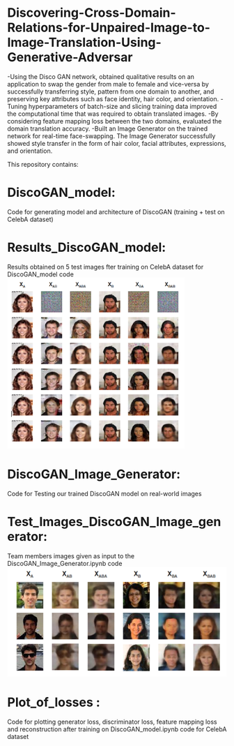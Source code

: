 # Discovering-Cross-Domain-Relations-for-Unpaired-Image-to-Image-Translation-Using-Generative-Adversar
-Using the Disco GAN network, obtained qualitative results on an application to swap the gender from male to female and vice-versa by successfully transferring style, pattern from one domain to another, and preserving key attributes such as face identity, hair color, and orientation. 
-Tuning hyperparameters of batch-size and slicing training data improved the computational time that was required to obtain translated images. -By considering feature mapping loss between the two domains, evaluated the domain translation accuracy. 
-Built an Image Generator on the trained network for real-time face-swapping. The Image Generator successfully showed style transfer in the form of hair color, facial attributes, expressions, and orientation.

This repository contains:
# DiscoGAN_model: 
Code for generating model and architecture of DiscoGAN (training + test on CelebA dataset)
# Results_DiscoGAN_model: 
Results obtained on 5 test images fter training on CelebA dataset for DiscoGAN_model code
![](Test_Images_DiscoGAN_Image_Generator/ResultsfordiscoGAN.PNG)

# DiscoGAN_Image_Generator: 
Code for Testing our trained DiscoGAN model on real-world images
# Test_Images_DiscoGAN_Image_generator: 
Team members images given as input to the DiscoGAN_Image_Generator.ipynb code
![](Test_Images_DiscoGAN_Image_Generator/ImageGenerator.PNG)

# Plot_of_losses : 
Code for plotting generator loss, discriminator loss, feature mapping loss and reconstruction after training on DiscoGAN_model.ipynb code for CelebA dataset
